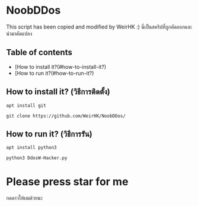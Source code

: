 # NoobDDos
This script has been copied and modified by WeirHK :)
นี่เป็นสคริปที่ถูกคัดลอกและนำมาดัดแปลง

## Table of contents
* [How to install it?(#how-to-install-it?)
* [How to run it?(#how-to-run-it?)

## How to install it? (วิธีการติดตั้ง)
```
apt install git
```
```
git clone https://github.com/WeirHK/NoobDDos/
```

## How to run it? (วิธีการรัน)
```
apt install python3
```
```
python3 DdosW-Hacker.py
```
# Please press star for me
กดดาวให้ผมด้วยนะ
